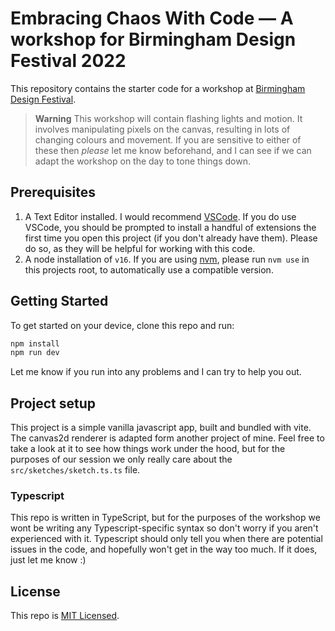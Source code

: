 # Embracing Chaos With Code — A workshop for Birmingham Design Festival 2022

This repository contains the starter code for a workshop at [Birmingham Design Festival](https://birminghamdesignfestival.org.uk/whats-on/events/embracing-chaos-with-code/).

>**Warning**
>This workshop will contain flashing lights and motion. It involves manipulating pixels on the canvas, resulting in lots of changing colours and movement. If you are sensitive to either of these then _please_ let me know beforehand, and I can see if we can adapt the workshop on the day to tone things down.

## Prerequisites

1. A Text Editor installed. I would recommend [VSCode](https://code.visualstudio.com). If you do use VSCode, you should be prompted to install a handful of extensions the first time you open this project (if you don't already have them). Please do so, as they will be helpful for working with this code.
2. A node installation of `v16`. If you are using [nvm](https://github.com/nvm-sh/nvm), please run `nvm use` in this projects root, to automatically use a compatible version.

## Getting Started

To get started on your device, clone this repo and run:

```bash
npm install
npm run dev
```

Let me know if you run into any problems and I can try to help you out.

## Project setup

This project is a simple vanilla javascript app, built and bundled with vite. The canvas2d renderer is adapted form another project of mine. Feel free to take a look at it to see how things work under the hood, but for the purposes of our session we only really care about the `src/sketches/sketch.ts.ts` file.

### Typescript

This repo is written in TypeScript, but for the purposes of the workshop we wont be writing any Typescript-specific syntax so don't worry if you aren't experienced with it. Typescript should only tell you when there are potential issues in the code, and hopefully won't get in the way too much. If it does, just let me know :)

## License

This repo is [MIT Licensed](https://github.com/neefrehman/bdf-workshop-chaos-code/blob/main/LICENSE).

